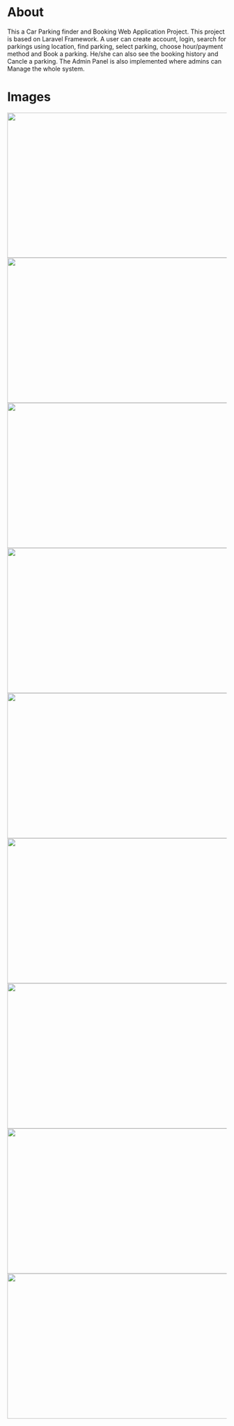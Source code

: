 # About 
This a Car Parking finder and Booking Web Application Project. This project is based on Laravel Framework. A user can create account, login, search for parkings using location, find parking, select parking, choose hour/payment method and Book a parking. He/she can also see the booking history and Cancle a parking. The Admin Panel is also implemented where admins can Manage the whole system. 


# Images

<img src="https://freeimage.host/i/J0vYKUx" width="700" height="332">
<img src="https://freeimage.host/i/J0vYJVe" width="700" height="332">
<img src="https://freeimage.host/i/J0vYdiu" width="700" height="332">
<img src="https://freeimage.host/i/J0vYFlj" width="700" height="332">
<img src="https://freeimage.host/i/J0vY3Kb" width="700" height="332">
<img src="https://freeimage.host/i/J0vYqHQ" width="700" height="332">
<img src="https://freeimage.host/i/J0vYBRV" width="700" height="332">
<img src="https://freeimage.host/i/J0vYCOB" width="700" height="332">
<img src="https://freeimage.host/i/J0vYnDP" width="700" height="332">





